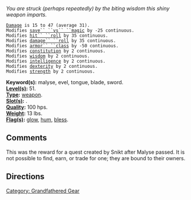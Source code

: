 *You are struck (perhaps repeatedly) by the biting wisdom this shiny
weapon imparts.*

[`Damage`](Melee_Weapon_Values.md "wikilink")` is 15 to 47 (average 31).`  
`Modifies `[`save`` ``vs`` ``magic`](Saving_Throw.md "wikilink")` by -25 continuous.`  
`Modifies `[`hit`` ``roll`](Hit_Roll.md "wikilink")` by 35 continuous.`  
`Modifies `[`damage`` ``roll`](Damage_Roll.md "wikilink")` by 35 continuous.`  
`Modifies `[`armor`` ``class`](Armor_Class.md "wikilink")` by -50 continuous.`  
`Modifies `[`constitution`](Constitution.md "wikilink")` by 2 continuous.`  
`Modifies `[`wisdom`](Wisdom.md "wikilink")` by 2 continuous.`  
`Modifies `[`intelligence`](Intelligence.md "wikilink")` by 2 continuous.`  
`Modifies `[`dexterity`](Dexterity.md "wikilink")` by 2 continuous.`  
`Modifies `[`strength`](Strength.md "wikilink")` by 2 continuous.`

**Keyword(s):** malyse, evel, tongue, blade, sword.  
**[Level(s)](Object_Level.md "wikilink"):** 51.  
**[Type](:Category:_Object_Types.md "wikilink"):**
[weapon](:Category:_Melee_Weapons.md "wikilink").  
**[Slot(s)](Object_Slots.md "wikilink"):** <wielded>.  
**[Quality](Object_Quality.md "wikilink"):** 100 hps.  
**[Weight](Object_Weight.md "wikilink"):** 13 lbs.  
**[Flag(s)](:Category:_Object_Flags.md "wikilink"):**
[glow](Glow_Flag.md "wikilink"), [hum](Hum_Flag.md "wikilink"),
[bless](Bless_Flag.md "wikilink").  

## Comments

This was the reward for a quest created by Snikt after Malyse passed. It
is not possible to find, earn, or trade for one; they are bound to their
owners.

## Directions

[Category: Grandfathered Gear](Category:_Grandfathered_Gear "wikilink")
